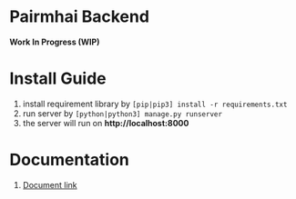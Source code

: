 # Pairmhai Backend
**Work In Progress (WIP)**

# Install Guide
1. install requirement library by `[pip|pip3] install -r requirements.txt`
2. run server by `[python|python3] manage.py runserver`
3. the server will run on **http://localhost:8000**

# Documentation
1. [Document link](doc/README.md)
